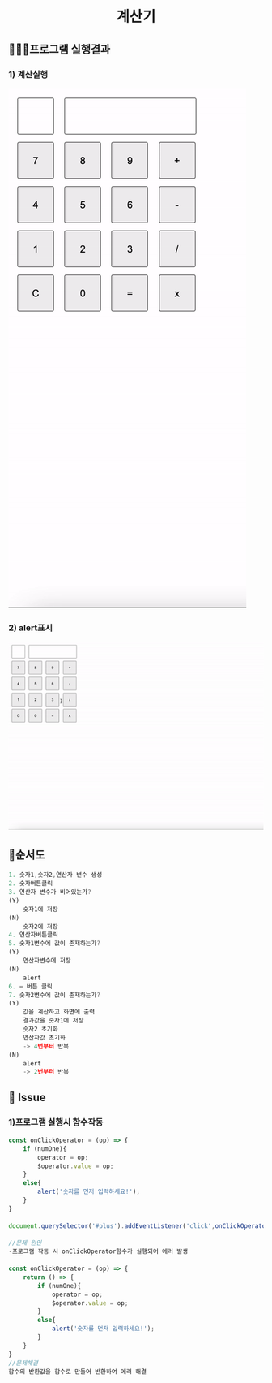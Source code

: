 <h1 align='middle'>계산기</h1>

## 👨🏻‍💻프로그램 실행결과 ##

### 1) 계산실행

<img src='../images/calculator_play.gif' alt='계산기실행'>

### 2) alert표시

<img src='../images/calculator_error.gif' alt='계산기실행'>

## 🚦순서도
```js
1. 숫자1,숫자2,연산자 변수 생성
2. 숫자버튼클릭
3. 연산자 변수가 비어있는가?
(Y)
    숫자1에 저장
(N)
    숫자2에 저장
4. 연산자버튼클릭
5. 숫자1변수에 값이 존재하는가?
(Y)
    연산자변수에 저장
(N)
    alert
6. = 버튼 클릭
7. 숫자2변수에 값이 존재하는가?
(Y)
    값을 계산하고 화면에 출력
    결과값을 숫자1에 저장
    숫자2 초기화
    연산자값 초기화
    -> 4번부터 반복
(N)
    alert
    -> 2번부터 반복
```

## 🔎 Issue ##

### 1)프로그램 실행시 함수작동
```js
const onClickOperator = (op) => {
    if (numOne){
        operator = op;
        $operator.value = op;
    } 
    else{
        alert('숫자를 먼저 입력하세요!');
    }
}

document.querySelector('#plus').addEventListener('click',onClickOperator('+'));

//문제 원인
-프로그램 작동 시 onClickOperator함수가 실행되어 에러 발생

const onClickOperator = (op) => {
    return () => {
        if (numOne){
            operator = op;
            $operator.value = op;
        } 
        else{
            alert('숫자를 먼저 입력하세요!');
        }
    }
}
//문제해결
함수의 반환값을 함수로 만들어 반환하여 에러 해결
```